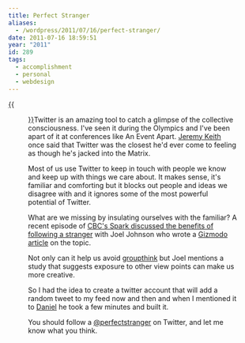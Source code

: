 ```yaml
---
title: Perfect Stranger
aliases:
  - /wordpress/2011/07/16/perfect-stranger/
date: 2011-07-16 18:59:51
year: "2011"
id: 289
tags:
  - accomplishment
  - personal
  - webdesign
---
```


[{{<figure src="perfectstranger.jpg" alt="Perfect Stranger">}}](https://twitter.com/perfectstranger)Twitter is an amazing tool to catch a glimpse of the collective consciousness. I've seen it during the Olympics and I've been apart of it at conferences like An Event Apart. [Jeremy Keith](https://adactio.com) once said that Twitter was the closest he'd ever come to feeling as though he's jacked into the Matrix.

Most of us use Twitter to keep in touch with people we know and keep up with things we care about. It makes sense, it's familiar and comforting but it blocks out people and ideas we disagree with and it ignores some of the most powerful potential of Twitter.

What are we missing by insulating ourselves with the familiar? A recent episode of [CBC's Spark discussed the benefits of following a stranger](http://www.cbc.ca/spark/2010/08/joel-johnson-and-jonah-lehrer-on-following-complete-strangers-on-twitter/) with Joel Johnson who wrote a [Gizmodo article](http://gizmodo.com/5586970/why-i-stalk-a-sexy-black-woman-on-twitter-and-why-you-should-too) on the topic.

Not only can it help us avoid [groupthink](https://en.wikipedia.org/wiki/Groupthink) but Joel mentions a study that suggests exposure to other view points can make us more creative.

So I had the idea to create a twitter account that will add a random tweet to my feed now and then and when I mentioned it to [Daniel](https://danielquinn.org/) he took a few minutes and built it.

You should follow a [@perfectstranger](https://twitter.com/perfectstranger) on Twitter, and let me know what you think.
